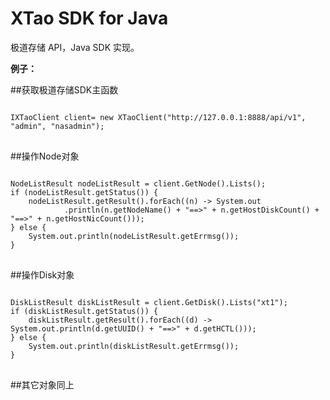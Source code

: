 # XTao SDK for Java
极道存储 API，Java SDK 实现。

<b>例子：</b>

##获取极道存储SDK主函数

<pre>
<code>
IXTaoClient client= new XTaoClient("http://127.0.0.1:8888/api/v1", "admin", "nasadmin");
</code>
</pre>

##操作Node对象

<pre>
<code>
NodeListResult nodeListResult = client.GetNode().Lists();
if (nodeListResult.getStatus()) {
	nodeListResult.getResult().forEach((n) -> System.out
			.println(n.getNodeName() + "==>" + n.getHostDiskCount() + "==>" + n.getHostNicCount()));
} else {
	System.out.println(nodeListResult.getErrmsg());
}
</code>
</pre>

##操作Disk对象

<pre>
<code>
DiskListResult diskListResult = client.GetDisk().Lists("xt1");
if (diskListResult.getStatus()) {
	diskListResult.getResult().forEach((d) -> System.out.println(d.getUUID() + "==>" + d.getHCTL()));
} else {
	System.out.println(diskListResult.getErrmsg());
}
</code>
</pre>

##其它对象同上